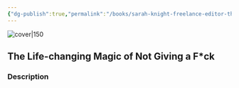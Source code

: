 ```yaml
---
{"dg-publish":true,"permalink":"/books/sarah-knight-freelance-editor-the-life-changing-magic-of-not-giving-a-fck/","title":"\"The Life-changing Magic of Not Giving a F*ck\"","tags":["non-fiction"]}
---
```




![cover|150](http://books.google.com/books/content?id=3hhHjwEACAAJ&printsec=frontcover&img=1&zoom=1&source=gbs_api)

## The Life-changing Magic of Not Giving a F*ck

### Description


```
